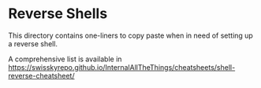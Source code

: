 # Reverse Shells

This directory contains one-liners to copy paste when in need of setting up a reverse shell.

A comprehensive list is available in https://swisskyrepo.github.io/InternalAllTheThings/cheatsheets/shell-reverse-cheatsheet/
